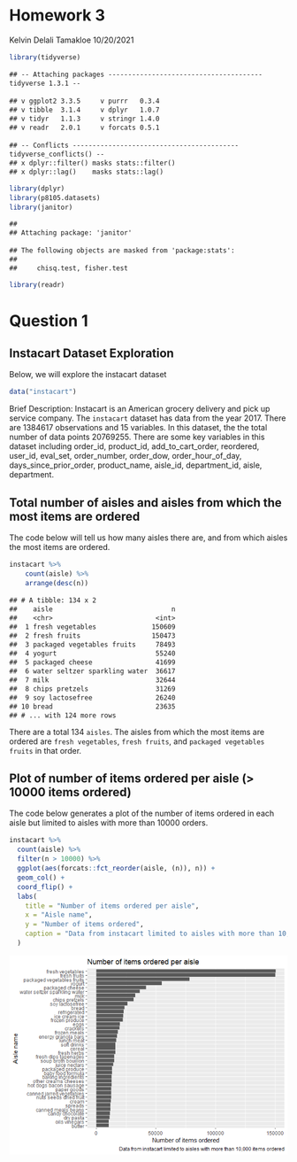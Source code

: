 Homework 3
================
Kelvin Delali Tamakloe
10/20/2021

``` r
library(tidyverse)
```

    ## -- Attaching packages --------------------------------------- tidyverse 1.3.1 --

    ## v ggplot2 3.3.5     v purrr   0.3.4
    ## v tibble  3.1.4     v dplyr   1.0.7
    ## v tidyr   1.1.3     v stringr 1.4.0
    ## v readr   2.0.1     v forcats 0.5.1

    ## -- Conflicts ------------------------------------------ tidyverse_conflicts() --
    ## x dplyr::filter() masks stats::filter()
    ## x dplyr::lag()    masks stats::lag()

``` r
library(dplyr)
library(p8105.datasets)
library(janitor)
```

    ## 
    ## Attaching package: 'janitor'

    ## The following objects are masked from 'package:stats':
    ## 
    ##     chisq.test, fisher.test

``` r
library(readr)
```

# Question 1

## Instacart Dataset Exploration

Below, we will explore the instacart dataset

``` r
data("instacart")
```

Brief Description: Instacart is an American grocery delivery and pick up
service company. The `instacart` dataset has data from the year 2017.
There are 1384617 observations and 15 variables. In this dataset, the
the total number of data points 20769255. There are some key variables
in this dataset including order\_id, product\_id, add\_to\_cart\_order,
reordered, user\_id, eval\_set, order\_number, order\_dow,
order\_hour\_of\_day, days\_since\_prior\_order, product\_name,
aisle\_id, department\_id, aisle, department.

## Total number of aisles and aisles from which the most items are ordered

The code below will tell us how many aisles there are, and from which
aisles the most items are ordered.

``` r
instacart %>% 
    count(aisle) %>% 
    arrange(desc(n))
```

    ## # A tibble: 134 x 2
    ##    aisle                              n
    ##    <chr>                          <int>
    ##  1 fresh vegetables              150609
    ##  2 fresh fruits                  150473
    ##  3 packaged vegetables fruits     78493
    ##  4 yogurt                         55240
    ##  5 packaged cheese                41699
    ##  6 water seltzer sparkling water  36617
    ##  7 milk                           32644
    ##  8 chips pretzels                 31269
    ##  9 soy lactosefree                26240
    ## 10 bread                          23635
    ## # ... with 124 more rows

There are a total 134 `aisles`. The aisles from which the most items are
ordered are `fresh vegetables`, `fresh fruits`, and
`packaged vegetables fruits` in that order.

## Plot of number of items ordered per aisle (&gt; 10000 items ordered)

The code below generates a plot of the number of items ordered in each
aisle but limited to aisles with more than 10000 orders.

``` r
instacart %>%
  count(aisle) %>%
  filter(n > 10000) %>%
  ggplot(aes(forcats::fct_reorder(aisle, (n)), n)) +
  geom_col() +
  coord_flip() +
  labs(
    title = "Number of items ordered per aisle",
    x = "Aisle name",
    y = "Number of items ordered",
    caption = "Data from instacart limited to aisles with more than 10,000 items ordered"
  )
```

![](p8105_hw3_kdt2119_files/figure-gfm/aisles_plot-1.png)<!-- -->
